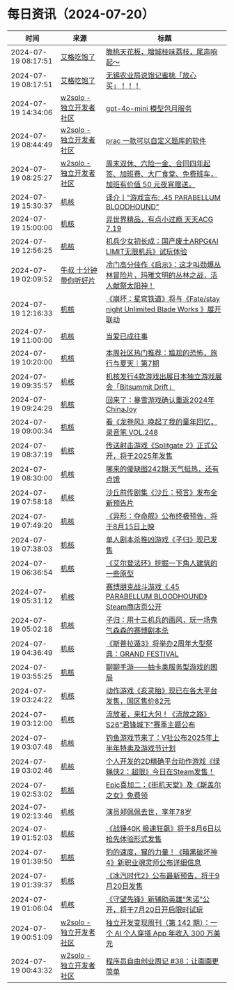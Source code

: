 ﻿# 每日资讯（2024-07-20）

|时间|来源|标题|
|---|---|---|
|2024-07-19 08:17:51|[艾格吃饱了](https://feedpress.me/wx-aigechibaole)|[脆桃天花板，增城桂味荔枝，尾声响起～](http://mp.weixin.qq.com/s?__biz=MjM5NTYxODQyMA%3D%3D&mid=2653456354&idx=2&sn=61feb2897c3225fc5196d4856d62e662)|
|2024-07-19 08:17:51|[艾格吃饱了](https://feedpress.me/wx-aigechibaole)|[无锡农业局说饱记蜜桃「放心买」！！！](http://mp.weixin.qq.com/s?__biz=MjM5NTYxODQyMA%3D%3D&mid=2653456354&idx=1&sn=58141c9e03e229d09890cc0131b28818)|
|2024-07-19 14:34:06|[w2solo - 独立开发者社区](https://w2solo.com/topics/feed)|[gpt-4o-mini 模型包月服务](https://w2solo.com/topics/4784)|
|2024-07-19 08:44:49|[w2solo - 独立开发者社区](https://w2solo.com/topics/feed)|[prac 一款可以自定义题库的软件](https://w2solo.com/topics/4783)|
|2024-07-19 08:25:27|[w2solo - 独立开发者社区](https://w2solo.com/topics/feed)|[周末双休、六险一金、合同四年起签、加班费、大厂食堂、免费班车，加班有价值 50 元夜宵赠送。](https://w2solo.com/topics/4782)|
|2024-07-19 15:30:37|[机核](https://www.gcores.com/rss)|[译介丨"游戏宣布: .45 PARABELLUM BLOODHOUND"](https://www.gcores.com/articles/185304)|
|2024-07-19 15:00:00|[机核](https://www.gcores.com/rss)|[异世界精品，有点小过瘾 天天ACG 7.19](https://www.gcores.com/radios/184851)|
|2024-07-19 12:56:25|[机核](https://www.gcores.com/rss)|[机兵少女初长成：国产废土ARPG《AI LIMIT无限机兵》试玩体验](https://www.gcores.com/articles/185300)|
|2024-07-19 02:09:52|[牛叔 十分钟带你听好片](https://getpodcast.xyz/data/ximalaya/11534451.xml)|[冷门高分佳作《启示》：这才叫劲爆丛林冒险片，玛雅文明的丛林之战，活人献祭太阳神！](https://www.ximalaya.com/sound/742317585)|
|2024-07-19 12:16:33|[机核](https://www.gcores.com/rss)|[《崩坏：星穹铁道》将与《Fate/stay night Unlimited Blade Works 》展开联动](https://www.gcores.com/articles/185299)|
|2024-07-19 11:00:00|[机核](https://www.gcores.com/rss)|[当爱已成往事](https://www.gcores.com/videos/185255)|
|2024-07-19 10:20:00|[机核](https://www.gcores.com/rss)|[本周社区热门推荐：尴尬的恐怖，旅行与夏天｜第7期](https://www.gcores.com/articles/185238)|
|2024-07-19 09:35:57|[机核](https://www.gcores.com/rss)|[机核发行4款游戏出展日本独立游戏展会「Bitsummit Drift」](https://www.gcores.com/articles/185168)|
|2024-07-19 09:24:29|[机核](https://www.gcores.com/rss)|[回来了：暴雪游戏确认重返2024年ChinaJoy](https://www.gcores.com/articles/185294)|
|2024-07-19 09:00:34|[机核](https://www.gcores.com/rss)|[看《龙卷风》唤起了我的童年回忆，录音笔 VOL.248](https://www.gcores.com/radios/185282)|
|2024-07-19 08:37:19|[机核](https://www.gcores.com/rss)|[传送射击游戏《Splitgate 2》正式公开，将于2025年发售](https://www.gcores.com/articles/185278)|
|2024-07-19 08:30:00|[机核](https://www.gcores.com/rss)|[哪来的傻缺图242期:天气挺热，还有点饿](https://www.gcores.com/articles/182909)|
|2024-07-19 07:58:18|[机核](https://www.gcores.com/rss)|[沙丘前传剧集《沙丘：预言》发布全新预告片](https://www.gcores.com/articles/185252)|
|2024-07-19 07:49:20|[机核](https://www.gcores.com/rss)|[《异形：夺命舰》公布终极预告，将于8月15日上映](https://www.gcores.com/articles/185244)|
|2024-07-19 07:38:03|[机核](https://www.gcores.com/rss)|[单人剧本杀推凶游戏《子归》现已发售](https://www.gcores.com/articles/185237)|
|2024-07-19 06:36:54|[机核](https://www.gcores.com/rss)|[《艾尔登法环》挖掘一下角人建筑的一些原型](https://www.gcores.com/articles/184765)|
|2024-07-19 05:31:12|[机核](https://www.gcores.com/rss)|[赛博朋克战斗游戏《.45 PARABELLUM BLOODHOUND》Steam商店页公开](https://www.gcores.com/articles/185223)|
|2024-07-19 05:02:18|[机核](https://www.gcores.com/rss)|[子归：用十三机兵的画风，玩一场鬼气森森的赛博剧本杀](https://www.gcores.com/articles/185222)|
|2024-07-19 04:36:49|[机核](https://www.gcores.com/rss)|[《斯普拉遁3》将举办2周年大型祭典：GRAND FESTIVAL](https://www.gcores.com/articles/185220)|
|2024-07-19 03:55:25|[机核](https://www.gcores.com/rss)|[聊聊手游——抽卡类服务型游戏的困局](https://www.gcores.com/articles/184985)|
|2024-07-19 03:24:22|[机核](https://www.gcores.com/rss)|[动作游戏《亥灵胎》现已在各大平台发售，国区售价82元](https://www.gcores.com/articles/185215)|
|2024-07-19 03:12:00|[机核](https://www.gcores.com/rss)|[流放者，来扛大包！《流放之路》S26“君锋城下”赛季主题公布](https://www.gcores.com/articles/185210)|
|2024-07-19 03:07:48|[机核](https://www.gcores.com/rss)|[钓鱼游戏节来了：V社公布2025年上半年特卖及游戏节计划](https://www.gcores.com/articles/185214)|
|2024-07-19 03:02:46|[机核](https://www.gcores.com/rss)|[个人开发的2D精确平台动作游戏《绿蝇侠2：超限》今日在Steam发售！](https://www.gcores.com/articles/185209)|
|2024-07-19 02:53:02|[机核](https://www.gcores.com/rss)|[Epic喜加二：《街机天堂》及《斯盖尔之女》免费领](https://www.gcores.com/articles/185213)|
|2024-07-19 02:13:46|[机核](https://www.gcores.com/rss)|[演员郑佩佩去世，享年78岁](https://www.gcores.com/articles/185212)|
|2024-07-19 01:52:03|[机核](https://www.gcores.com/rss)|[《战锤40K 极速狂飙》将于8月6日以抢先体验形式发售](https://www.gcores.com/articles/185211)|
|2024-07-19 01:39:50|[机核](https://www.gcores.com/rss)|[豹的速度，猩的力量！《暗黑破坏神4》新职业魂灵师公布详细信息](https://www.gcores.com/articles/185205)|
|2024-07-19 01:39:37|[机核](https://www.gcores.com/rss)|[《冰汽时代2》公布最新预告，将于9月20日发售](https://www.gcores.com/articles/185208)|
|2024-07-19 01:06:04|[机核](https://www.gcores.com/rss)|[《守望先锋》新辅助英雄“朱诺”公开，将于7月20日开启限时试玩](https://www.gcores.com/articles/185206)|
|2024-07-19 00:51:09|[w2solo - 独立开发者社区](https://w2solo.com/topics/feed)|[独立开发变现周刊（第 142 期）：一个 AI 个人穿搭 App 年收入 300 万美元](https://w2solo.com/topics/4781)|
|2024-07-19 00:43:32|[w2solo - 独立开发者社区](https://w2solo.com/topics/feed)|[程序员自由创业周记 #38：让画画更简单](https://w2solo.com/topics/4780)|
